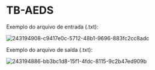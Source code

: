 # TB-AEDS
Exemplo do arquivo de entrada (.txt):</p>
![243194908-c9417e0c-5712-48b1-9696-883fc2cc8adc](https://github.com/arttturslv/TB-AEDS/assets/115251355/3fe545d5-3320-45fe-a14f-6ff97ace8ba5)

Exemplo do arquivo de saída (.txt):</p>
![243194886-bb3bc1d8-15f1-4fdc-8115-9c2b47ed909b](https://github.com/arttturslv/TB-AEDS/assets/115251355/40903299-88fe-496e-b6a3-48fb39ab53f0)



